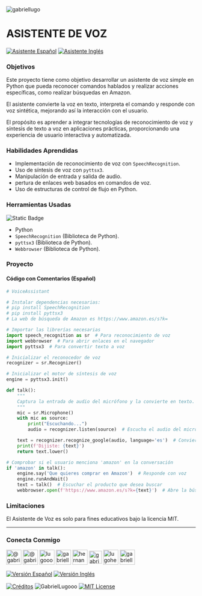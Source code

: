 <img align="center" src="https://media.licdn.com/dms/image/v2/D4D16AQGUNxQ7NSC05A/profile-displaybackgroundimage-shrink_350_1400/profile-displaybackgroundimage-shrink_350_1400/0/1738695150340?e=1744243200&v=beta&t=oXX-ixT9bR3dJcYCLv4KBs5wjKFoeP0524kFGHQMYmQ" alt="gabriellugo" />

# ASISTENTE DE VOZ

<a href="https://github.com/GabrielLugooo/Voice-Assistant/blob/main/README%20Spanish.md" target="_blank" rel="noreferrer noopener"> <img align="center" src="https://img.shields.io/badge/Asistente%20Voz%20Español-000000" alt="Asistente Español" /></a>
<a href="https://github.com/GabrielLugooo/Voice-Assistant" target="_blank" rel="noreferrer noopener"> <img align="center" src="https://img.shields.io/badge/Asistente%20Voz%20Inglés-green" alt="Asistente Inglés" /></a>

### Objetivos

Este proyecto tiene como objetivo desarrollar un asistente de voz simple en Python que pueda reconocer comandos hablados y realizar acciones específicas, como realizar búsquedas en Amazon.

El asistente convierte la voz en texto, interpreta el comando y responde con voz sintética, mejorando así la interacción con el usuario.

El propósito es aprender a integrar tecnologías de reconocimiento de voz y síntesis de texto a voz en aplicaciones prácticas, proporcionando una experiencia de usuario interactiva y automatizada.

### Habilidades Aprendidas

- Implementación de reconocimiento de voz con `SpeechRecognition`.
- Uso de síntesis de voz con `pyttsx3`.
- Manipulación de entrada y salida de audio.
- pertura de enlaces web basados en comandos de voz.
- Uso de estructuras de control de flujo en Python.

### Herramientas Usadas

![Static Badge](https://img.shields.io/badge/Python-000000?logo=python&logoSize=auto)

- Python
- `SpeechRecognition` (Biblioteca de Python).
- `pyttsx3` (Biblioteca de Python).
- `Webbrowser` (Biblioteca de Python).

### Proyecto

#### Código con Comentarios (Español)

```python
# VoiceAssistant

# Instalar dependencias necesarias:
# pip install SpeechRecognition
# pip install pyttsx3
# La web de búsqueda de Amazon es https://www.amazon.es/s?k=

# Importar las librerías necesarias
import speech_recognition as sr  # Para reconocimiento de voz
import webbrowser  # Para abrir enlaces en el navegador
import pyttsx3  # Para convertir texto a voz

# Inicializar el reconocedor de voz
recognizer = sr.Recognizer()

# Inicializar el motor de síntesis de voz
engine = pyttsx3.init()

def talk():
    """
    Captura la entrada de audio del micrófono y la convierte en texto.
    """
    mic = sr.Microphone()
    with mic as source:
        print("Escuchando...")
        audio = recognizer.listen(source)  # Escucha el audio del micrófono

    text = recognizer.recognize_google(audio, language='es')  # Convierte el audio en texto
    print(f'Dijiste: {text}')
    return text.lower()

# Comprobar si el usuario menciona 'amazon' en la conversación
if 'amazon' in talk():
    engine.say('Que quieres comprar en Amazon')  # Responde con voz
    engine.runAndWait()
    text = talk()  # Escuchar el producto que desea buscar
    webbrowser.open(f'https://www.amazon.es/s?k={text}')  # Abre la búsqueda en Amazon

```

### Limitaciones

El Asistente de Voz es solo para fines educativos bajo la licencia MIT.

---

<h3 align="left">Conecta Conmigo</h3>

<p align="left">
<a href="https://www.youtube.com/@gabriellugooo" target="_blank" rel="noreferrer noopener"> <img align="center" src="https://img.icons8.com/?size=50&id=55200&format=png" alt="@gabriellugooo" height="40" width="40" /></a>
<a href="http://www.tiktok.com/@gabriellugooo" target="_blank" rel="noreferrer noopener"> <img align="center" src="https://img.icons8.com/?size=50&id=118638&format=png" alt="@gabriellugooo" height="40" width="40" /></a>
<a href="https://instagram.com/lugooogabriel" target="_blank" rel="noreferrer noopener"> <img align="center" src="https://img.icons8.com/?size=50&id=32309&format=png" alt="lugooogabriel" height="40" width="40" /></a>
<a href="https://twitter.com/gabriellugo__" target="_blank" rel="noreferrer noopener"> <img align="center" src="https://img.icons8.com/?size=50&id=phOKFKYpe00C&format=png" alt="gabriellugo__" height="40" width="40" /></a>
<a href="https://www.linkedin.com/in/hernando-gabriel-lugo" target="_blank" rel="noreferrer noopener"> <img align="center" src="https://img.icons8.com/?size=50&id=8808&format=png" alt="hernando-gabriel-lugo" height="40" width="40" /></a>
<a href="https://github.com/GabrielLugooo" target="_blank" rel="noreferrer noopener"> <img align="center" src="https://img.icons8.com/?size=80&id=AngkmzgE6d3E&format=png" alt="gabriellugooo" height="34" width="34" /></a>
<a href="mailto:lugohernandogabriel@gmail.com"> <img align="center" src="https://img.icons8.com/?size=50&id=38036&format=png" alt="lugohernandogabriel@gmail.com" height="40" width="40" /></a>
<a href="https://linktr.ee/gabriellugooo" target="_blank" rel="noreferrer noopener"> <img align="center" src="https://simpleicons.org/icons/linktree.svg" alt="gabriellugooo" height="40" width="40" /></a>
</p>

<p align="left">
<a href="https://github.com/GabrielLugooo/GabrielLugooo/blob/main/Readme%20Spanish.md" target="_blank" rel="noreferrer noopener"> <img align="center" src="https://img.shields.io/badge/Versión%20Español-000000" alt="Versión Español" /></a>
<a href="https://github.com/GabrielLugooo/GabrielLugooo/blob/main/README.md" target="_blank" rel="noreferrer noopener"> <img align="center" src="https://img.shields.io/badge/Versión%20Inglés-Green" alt="Versión Inglés" /></a>

</p>

<a href="https://linktr.ee/gabriellugooo" target="_blank" rel="noreferrer noopener"> <img align="center" src="https://img.shields.io/badge/Créditos-Gabriel%20Lugo-green" alt="Créditos" /></a>
<img align="center" src="https://komarev.com/ghpvc/?username=GabrielLugoo&label=Vistas%20del%20Perfil&color=green&base=2000" alt="GabrielLugooo" />
<a href="" target="_blank" rel="noreferrer noopener"> <img align="center" src="https://img.shields.io/badge/License-MIT-green" alt="MIT License" /></a>
